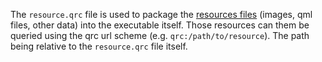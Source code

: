 The `resource.qrc` file is used to package the 
[resources files](http://doc.qt.io/qt-5/resources.html) (images, qml files,
other data) into the executable itself. Those resources can them be queried
using the qrc url scheme (e.g. `qrc:/path/to/resource`). The path being
relative to the `resource.qrc` file itself.
